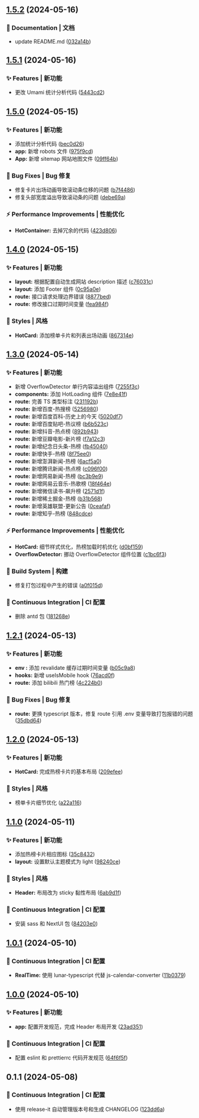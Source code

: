 

## [1.5.2](https://github.com/baiwumm/next-daily-hot/compare/1.5.1...1.5.2) (2024-05-16)


### 📝 Documentation | 文档

* update README.md ([032a14b](https://github.com/baiwumm/next-daily-hot/commit/032a14b89738b35363dc75ad05e39ca42f238ffd))

## [1.5.1](https://github.com/baiwumm/next-daily-hot/compare/1.5.0...1.5.1) (2024-05-16)


### ✨ Features | 新功能

* 更改 Umami 统计分析代码 ([5443cd2](https://github.com/baiwumm/next-daily-hot/commit/5443cd272a26e418a1d2ce34c9a0d20f92b31b62))

## [1.5.0](https://github.com/baiwumm/next-daily-hot/compare/1.4.0...1.5.0) (2024-05-15)


### ✨ Features | 新功能

* 添加统计分析代码 ([bec0d26](https://github.com/baiwumm/next-daily-hot/commit/bec0d26d2f3357d6fe5107d51ea8b55c69724bb0))
* **app:** 新增 robots 文件 ([975f9cd](https://github.com/baiwumm/next-daily-hot/commit/975f9cd08dffd10047cb4cc61f81834faf822b27))
* **App:** 新增 sitemap 网站地图文件 ([09ff64b](https://github.com/baiwumm/next-daily-hot/commit/09ff64b3688dff1febe2026c8b1f6e61d48b7043))


### 🐛 Bug Fixes | Bug 修复

* 修复卡片出场动画导致滚动条位移的问题 ([b7f4486](https://github.com/baiwumm/next-daily-hot/commit/b7f44863351b45badb01171cf29fc74035ecb1d2))
* 修复头部宽度溢出导致滚动条的问题 ([debe69a](https://github.com/baiwumm/next-daily-hot/commit/debe69ad76b084d4a7961a51251401ba10ba98c6))


### ⚡ Performance Improvements | 性能优化

* **HotContainer:** 去掉冗余的代码 ([423d806](https://github.com/baiwumm/next-daily-hot/commit/423d806de7620f2126448394437713879e20ee06))

## [1.4.0](https://github.com/baiwumm/next-daily-hot/compare/1.3.0...1.4.0) (2024-05-15)


### ✨ Features | 新功能

* **layout:** 根据配置自动生成网站 description 描述 ([c76031c](https://github.com/baiwumm/next-daily-hot/commit/c76031c954413469c53442bbf281e5abb0fcb5c8))
* **layout:** 添加 Footer 组件 ([0c95a0e](https://github.com/baiwumm/next-daily-hot/commit/0c95a0e1c2903a3304476cd9fc596fad452957a9))
* **route:** 接口请求处理边界错误 ([8877bed](https://github.com/baiwumm/next-daily-hot/commit/8877bedbd69d0f6166868196e7290c8248b29db1))
* **route:** 修改接口过期时间变量 ([fea984f](https://github.com/baiwumm/next-daily-hot/commit/fea984feb57a80185ebc2371683ca3f2399eabb0))


### 💄 Styles | 风格

* **HotCard:** 添加榜单卡片和列表出场动画 ([867314e](https://github.com/baiwumm/next-daily-hot/commit/867314eed07017ce1dc2ef5b293f5b699abee2fb))

## [1.3.0](https://github.com/baiwumm/next-daily-hot/compare/1.2.1...1.3.0) (2024-05-14)


### ✨ Features | 新功能

* 新增 OverflowDetector 单行内容溢出组件 ([7255f3c](https://github.com/baiwumm/next-daily-hot/commit/7255f3c889918367fd1852faa394a3db8be904c0))
* **components:** 添加 HotLoading 组件 ([7e8e41f](https://github.com/baiwumm/next-daily-hot/commit/7e8e41fdeb40d60b6eef812e5d6df4457ac9679b))
* **route:** 完善 TS 类型标注 ([231192b](https://github.com/baiwumm/next-daily-hot/commit/231192b69ff5989930552326d1149d2d93fa1a12))
* **route:** 新增百度-热搜榜 ([5256980](https://github.com/baiwumm/next-daily-hot/commit/525698049fc58a067a3fba48a4ce74badcc861cb))
* **route:** 新增百度百科-历史上的今天 ([5020df7](https://github.com/baiwumm/next-daily-hot/commit/5020df7045f6d7c4d7791b502e65ee6c5962aa46))
* **route:** 新增百度贴吧-热议榜 ([b6b523c](https://github.com/baiwumm/next-daily-hot/commit/b6b523ced007051ec1619bb4255a2edf09765275))
* **route:** 新增抖音-热点榜 ([892b943](https://github.com/baiwumm/next-daily-hot/commit/892b943d663cf6b96a0fd1bda00bc979fae51d07))
* **route:** 新增豆瓣电影-新片榜 ([f7a12c3](https://github.com/baiwumm/next-daily-hot/commit/f7a12c30eb4002c978e199781c5bdd4779dda02c))
* **route:** 新增纪念日头条-热榜 ([fb45040](https://github.com/baiwumm/next-daily-hot/commit/fb45040c88572402fde61c11274fc5d1cf2773e6))
* **route:** 新增快手-热榜 ([8f75ee0](https://github.com/baiwumm/next-daily-hot/commit/8f75ee02bd5c9278ed12ef2ec5dd72b06aee300f))
* **route:** 新增澎湃新闻-热榜 ([6acf5a0](https://github.com/baiwumm/next-daily-hot/commit/6acf5a0fbabf83977af80dfdccec289ce8831874))
* **route:** 新增腾讯新闻-热点榜 ([c096f00](https://github.com/baiwumm/next-daily-hot/commit/c096f005874de7283c88dc323487cef39b804320))
* **route:** 新增网易新闻-热榜 ([bc3b9e9](https://github.com/baiwumm/next-daily-hot/commit/bc3b9e9eb0c197fea89cfaa26189e7096cfa9f56))
* **route:** 新增网易云音乐-热歌榜 ([18f464e](https://github.com/baiwumm/next-daily-hot/commit/18f464efbdedf8627d4cbeb472f4cb159ec39513))
* **route:** 新增微信读书-飙升榜 ([2571d1f](https://github.com/baiwumm/next-daily-hot/commit/2571d1fe19b28169b8fc83f9f8908ff8729cdcd2))
* **route:** 新增稀土掘金-热榜 ([b31b568](https://github.com/baiwumm/next-daily-hot/commit/b31b568d43a815d8e5e7606a6b0f1cdc9fafc038))
* **route:** 新增英雄联盟-更新公告 ([0ceafaf](https://github.com/baiwumm/next-daily-hot/commit/0ceafafbd647874f4987651bb38ea8ea874e9d10))
* **route:** 新增知乎-热榜 ([848cdce](https://github.com/baiwumm/next-daily-hot/commit/848cdce5f3208b50adaf6d9d84b040fe7c8a6d84))


### ⚡ Performance Improvements | 性能优化

* **HotCard:** 细节样式优化，热榜加载时机优化 ([d0bf159](https://github.com/baiwumm/next-daily-hot/commit/d0bf1598f9da0ad31a1890bfae0669de78f7f41f))
* **OverflowDetector:** 挪动 OverflowDetector 组件位置 ([c1bc6f3](https://github.com/baiwumm/next-daily-hot/commit/c1bc6f38e2bceba83b3b20e23071e4d042b2a348))


### 👷‍ Build System | 构建

* 修复打包过程中产生的错误 ([a0f015d](https://github.com/baiwumm/next-daily-hot/commit/a0f015d2c427dfe9347d1c9645baf380e0c0d926))


### 🔧 Continuous Integration | CI 配置

* 删除 antd 包 ([181268e](https://github.com/baiwumm/next-daily-hot/commit/181268eae6b91b021f7bf89314c5de702e3830a9))

## [1.2.1](https://github.com/baiwumm/next-daily-hot/compare/1.2.0...1.2.1) (2024-05-13)


### ✨ Features | 新功能

* **env :** 添加 revalidate 缓存过期时间变量 ([b05c9a8](https://github.com/baiwumm/next-daily-hot/commit/b05c9a8ef427452229ef4a14e41f87e2682c23c4))
* **hooks:** 新增 useIsMobile hook ([76acd0f](https://github.com/baiwumm/next-daily-hot/commit/76acd0fcb9ad159fce6368852f041a842da00cb1))
* **route:** 添加 bilibili 热门榜 ([4c224b0](https://github.com/baiwumm/next-daily-hot/commit/4c224b03289d8391e773b9c21b5cdd01720c039b))


### 🐛 Bug Fixes | Bug 修复

* **route:** 更换 typescript 版本，修复 route 引用 .env 变量导致打包报错的问题 ([35dbd64](https://github.com/baiwumm/next-daily-hot/commit/35dbd64fdb473e7fb20be495f6b3b1bc38affe18))

## [1.2.0](https://github.com/baiwumm/next-daily-hot/compare/1.1.0...1.2.0) (2024-05-13)


### ✨ Features | 新功能

* **HotCard:** 完成热榜卡片的基本布局 ([209efee](https://github.com/baiwumm/next-daily-hot/commit/209efee4a1b3cb4f0afd0265961fb2a2739baad1))


### 💄 Styles | 风格

* 榜单卡片细节优化 ([a22a116](https://github.com/baiwumm/next-daily-hot/commit/a22a1165f6e0af8aa09f11b484c17d74805547f8))

## [1.1.0](https://github.com/baiwumm/next-daily-hot/compare/1.0.1...1.1.0) (2024-05-11)


### ✨ Features | 新功能

* 添加热榜卡片相应图标 ([35c8432](https://github.com/baiwumm/next-daily-hot/commit/35c84329b951974ee59fcfad018c7439245b3a7c))
* **layout:** 设置默认主题模式为 light ([98240ce](https://github.com/baiwumm/next-daily-hot/commit/98240ce5b0630a6a20711849e063fc0585d6802f))


### 💄 Styles | 风格

* **Header:** 布局改为 sticky 黏性布局 ([6ab9d1f](https://github.com/baiwumm/next-daily-hot/commit/6ab9d1fea6bc45bafd38d7b3dc040e8989569361))


### 🔧 Continuous Integration | CI 配置

* 安装 sass 和 NextUI 包 ([84203e0](https://github.com/baiwumm/next-daily-hot/commit/84203e0f07ae8e8f54fb4769b37661413826bc1e))

## [1.0.1](https://github.com/baiwumm/next-daily-hot/compare/1.0.0...1.0.1) (2024-05-10)


### 🔧 Continuous Integration | CI 配置

* **RealTime:** 使用 lunar-typescript 代替 js-calendar-converter ([11b0379](https://github.com/baiwumm/next-daily-hot/commit/11b0379c76afc9782fc8fedbde4de4dc03cbc086))

## [1.0.0](https://github.com/baiwumm/next-daily-hot/compare/0.1.1...1.0.0) (2024-05-10)


### ✨ Features | 新功能

* **app:** 配置开发规范，完成 Header 布局开发 ([23ad351](https://github.com/baiwumm/next-daily-hot/commit/23ad351c46327bdb8508e30df656909fb55d85b8))


### 🔧 Continuous Integration | CI 配置

* 配置 eslint 和 prettierrc 代码开发规范 ([64f6f5f](https://github.com/baiwumm/next-daily-hot/commit/64f6f5f2757b6f33344ad9bd371cffca8a22ce3d))

## 0.1.1 (2024-05-08)


### 🔧 Continuous Integration | CI 配置

* 使用 release-it 自动管理版本号和生成 CHANGELOG ([123dd6a](https://github.com/baiwumm/next-daily-hot/commit/123dd6abe5ef5ea252e7018347214ee596ae0f75))
